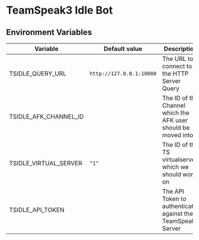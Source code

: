 # TeamSpeak3 Idle Bot

## Environment Variables

| Variable | Default value | Description |
| --- | --- | --- |
| TSIDLE_QUERY_URL      | `http://127.0.0.1:10080`  | The URL to connect to the HTTP Server Query                   |
| TSIDLE_AFK_CHANNEL_ID |                           | The ID of the Channel which the AFK user should be moved into |
| TSIDLE_VIRTUAL_SERVER | `"1"`                     | The ID of the TS virtualserver which we should work on        |
| TSIDLE_API_TOKEN      |                           | The API Token to authenticate against the TeamSpeak3 Server   |
